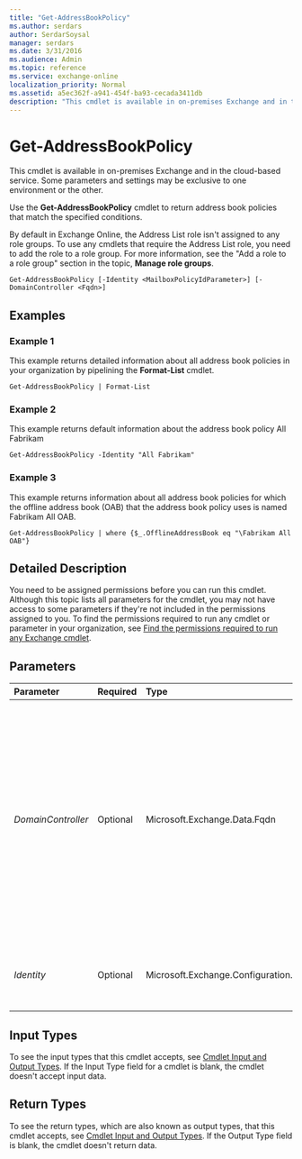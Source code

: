```yaml
---
title: "Get-AddressBookPolicy"
ms.author: serdars
author: SerdarSoysal
manager: serdars
ms.date: 3/31/2016
ms.audience: Admin
ms.topic: reference
ms.service: exchange-online
localization_priority: Normal
ms.assetid: a5ec362f-a941-454f-ba93-cecada3411db
description: "This cmdlet is available in on-premises Exchange and in the cloud-based service. Some parameters and settings may be exclusive to one environment or the other."
---
```


# Get-AddressBookPolicy

This cmdlet is available in on-premises Exchange and in the cloud-based service. Some parameters and settings may be exclusive to one environment or the other. 
  
Use the **Get-AddressBookPolicy** cmdlet to return address book policies that match the specified conditions.
  
By default in Exchange Online, the Address List role isn't assigned to any role groups. To use any cmdlets that require the Address List role, you need to add the role to a role group. For more information, see the "Add a role to a role group" section in the topic, **Manage role groups**. 
  
```
Get-AddressBookPolicy [-Identity <MailboxPolicyIdParameter>] [-DomainController <Fqdn>]

```

## Examples
<a name="Examples"> </a>

### Example 1

This example returns detailed information about all address book policies in your organization by pipelining the **Format-List** cmdlet.
  
```
Get-AddressBookPolicy | Format-List
```

### Example 2

This example returns default information about the address book policy All Fabrikam
  
```
Get-AddressBookPolicy -Identity "All Fabrikam"
```

### Example 3

This example returns information about all address book policies for which the offline address book (OAB) that the address book policy uses is named Fabrikam All OAB.
  
```
Get-AddressBookPolicy | where {$_.OfflineAddressBook eq "\Fabrikam All OAB"}
```

## Detailed Description
<a name="DetailedDescription"> </a>

You need to be assigned permissions before you can run this cmdlet. Although this topic lists all parameters for the cmdlet, you may not have access to some parameters if they're not included in the permissions assigned to you. To find the permissions required to run any cmdlet or parameter in your organization, see [Find the permissions required to run any Exchange cmdlet](https://technet.microsoft.com/library/mt432940.aspx). 
  
## Parameters
<a name="DetailedDescription"> </a>

|**Parameter**|**Required**|**Type**|**Description**|
|:-----|:-----|:-----|:-----|
| _DomainController_ <br/> |Optional  <br/> |Microsoft.Exchange.Data.Fqdn  <br/> |This parameter is available only in on-premises Exchange.  <br/> The  _DomainController_ parameter specifies the domain controller that's used by this cmdlet to read data from or write data to Active Directory. You identify the domain controller by its fully qualified domain name (FQDN). For example, `dc01.contoso.com`.  <br/> |
| _Identity_ <br/> |Optional  <br/> |Microsoft.Exchange.Configuration.Tasks.MailboxPolicyIdParameter  <br/> |The  _Identity_ parameter specifies the identity of the address book policy. <br/> |
   
## Input Types
<a name="InputTypes"> </a>

To see the input types that this cmdlet accepts, see [Cmdlet Input and Output Types](http://go.microsoft.com/fwlink/p/?linkId=616387). If the Input Type field for a cmdlet is blank, the cmdlet doesn't accept input data. 
  
## Return Types
<a name="ReturnTypes"> </a>

To see the return types, which are also known as output types, that this cmdlet accepts, see [Cmdlet Input and Output Types](http://go.microsoft.com/fwlink/p/?linkId=616387). If the Output Type field is blank, the cmdlet doesn't return data. 
  

